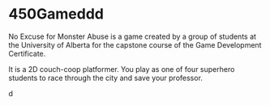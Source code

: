 # 450Gameddd

No Excuse for Monster Abuse is a game created by a group of students at the University of Alberta for the capstone course of the Game Development Certificate.

It is a 2D couch-coop platformer. You play as one of four superhero students to race through the city and save your professor.

d
